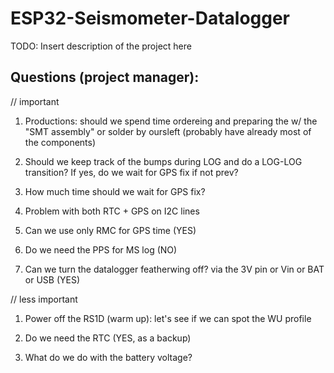 # ESP32-Seismometer-Datalogger
 
TODO: Insert description of the project here


Questions (project manager):
----------

// important

1. Productions: should we spend time ordereing and preparing the w/ the "SMT assembly" or solder by oursleft (probably have already most of the components)

1. Should we keep track of the bumps during LOG and do a LOG-LOG transition? If yes, do we wait for GPS fix if not prev?

1. How much time should we wait for GPS fix?

1. Problem with both RTC + GPS on I2C lines 

1. Can we use only RMC for GPS time  (YES)

1. Do we need the PPS for MS log (NO)

1. Can we turn the datalogger featherwing off? via the 3V pin or Vin or BAT or USB (YES)

// less important

1. Power off the RS1D (warm up): let's see if we can spot the WU profile

1. Do we need the RTC (YES, as a backup)

1. What do we do with the battery voltage?
